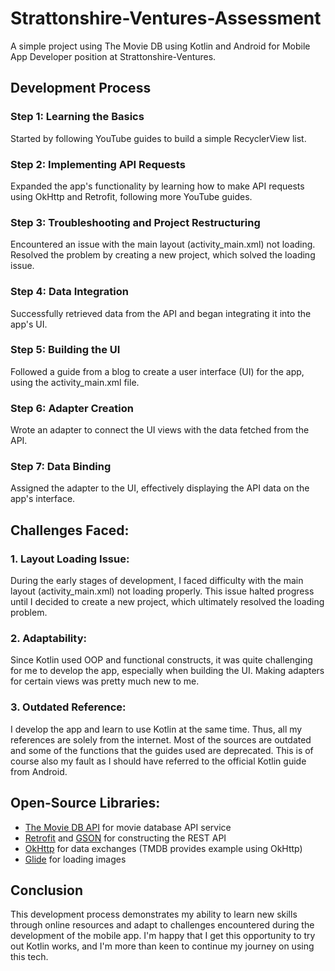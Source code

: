 # Strattonshire-Ventures-Assessment

A simple project using The Movie DB using Kotlin and Android for Mobile App Developer position at Strattonshire-Ventures.

## Development Process

### Step 1: Learning the Basics
Started by following YouTube guides to build a simple RecyclerView list.
### Step 2: Implementing API Requests
Expanded the app's functionality by learning how to make API requests using OkHttp and Retrofit, following more YouTube guides.
### Step 3: Troubleshooting and Project Restructuring
Encountered an issue with the main layout (activity_main.xml) not loading.
Resolved the problem by creating a new project, which solved the loading issue.
### Step 4: Data Integration
Successfully retrieved data from the API and began integrating it into the app's UI.
### Step 5: Building the UI
Followed a guide from a blog to create a user interface (UI) for the app, using the activity_main.xml file.
### Step 6: Adapter Creation
Wrote an adapter to connect the UI views with the data fetched from the API.
### Step 7: Data Binding
Assigned the adapter to the UI, effectively displaying the API data on the app's interface.

## Challenges Faced:
### **1. Layout Loading Issue:**
During the early stages of development, I faced difficulty with the main layout (activity_main.xml) not loading properly. This issue halted progress until I decided to create a new project, which ultimately resolved the loading problem.
### **2. Adaptability:**
Since Kotlin used OOP and functional constructs, it was quite challenging for me to develop the app, especially when building the UI. Making adapters for certain views was pretty much new to me.
### **3. Outdated Reference:**
I develop the app and learn to use Kotlin at the same time. Thus, all my references are solely from the internet. Most of the sources are outdated and some of the functions that the guides used are deprecated. This is of course also my fault as I should have referred to the official Kotlin guide from Android.

## Open-Source Libraries:
- [The Movie DB API](https://www.themoviedb.org/) for movie database API service
- [Retrofit](https://square.github.io/retrofit/) and [GSON](https://github.com/google/gson) for constructing the REST API
- [OkHttp](https://square.github.io/okhttp/) for data exchanges (TMDB provides example using OkHttp)
- [Glide](https://github.com/bumptech/glide) for loading images

## Conclusion
This development process demonstrates my ability to learn new skills through online resources and adapt to challenges encountered during the development of the mobile app. I'm happy that I get this opportunity to try out Kotlin works, and I'm more than keen to continue my journey on using this tech.
